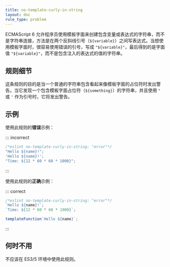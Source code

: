 ```yaml
---
title: no-template-curly-in-string
layout: doc
rule_type: problem
---
```


ECMAScript 6 允许程序员使用模板字面来创建包含变量或表达式的字符串，而不是字符串连接，方法是在两个反斜线引号（`${variable}`）之间写表达式。当想使用模板字面时，很容易使用错误的引号，写成 `"${variable}"`，最后得到的是字面值 `"${variable}"`，而不是包含注入的表达式的值的字符串。

## 规则细节

这条规则的目的是当一个普通的字符串包含看起来像模板字面的占位符时发出警告。当它发现一个包含模板字面占位符（`${something}`）的字符串，并且使用 `"` 或 `'` 作为引号时，它将发出警告。

## 示例

使用此规则的**错误**示例：

::: incorrect

```js
/*eslint no-template-curly-in-string: "error"*/
"Hello ${name}!";
'Hello ${name}!';
"Time: ${12 * 60 * 60 * 1000}";
```

:::

使用此规则的**正确**示例：

::: correct

```js
/*eslint no-template-curly-in-string: "error"*/
`Hello ${name}!`;
`Time: ${12 * 60 * 60 * 1000}`;

templateFunction`Hello ${name}`;
```

:::

## 何时不用

不应该在 ES3/5 环境中使用此规则。
